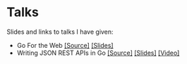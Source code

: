 Talks
========

Slides and links to talks I have given:

 - Go For the Web [[Source]](https://github.com/StephanDollberg/talks/tree/master/gdg_zurich_2015) [[Slides]](https://go-talks.appspot.com/github.com/stephandollberg/talks/gdg_zurich_2015/gdg.slide)
 - Writing JSON REST APIs in Go [[Source]](https://github.com/StephanDollberg/talks/tree/master/go_meetup_zurich_fall_2015) [[Slides]](https://go-talks.appspot.com/github.com/stephandollberg/talks/go_meetup_zurich_fall_2015/meetup.slide#1)  [[Video]](https://www.youtube.com/watch?v=2rHgpx2gClk)
